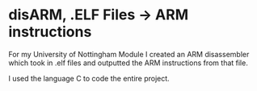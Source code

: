 # disARM, .ELF Files -> ARM instructions #
For my University of Nottingham Module I created an ARM disassembler which took in .elf files and outputted the ARM instructions from that file.

I used the language C to code the entire project.